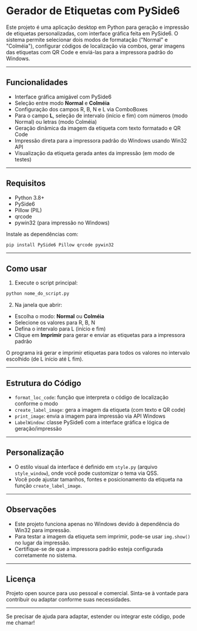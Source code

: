 # Gerador de Etiquetas com PySide6

Este projeto é uma aplicação desktop em Python para geração e impressão de etiquetas personalizadas, com interface gráfica feita em PySide6. O sistema permite selecionar dois modos de formatação ("Normal" e "Colméia"), configurar códigos de localização via combos, gerar imagens das etiquetas com QR Code e enviá-las para a impressora padrão do Windows.

---

## Funcionalidades

* Interface gráfica amigável com PySide6
* Seleção entre modo **Normal** e **Colméia**
* Configuração dos campos R, B, N e L via ComboBoxes
* Para o campo **L**, seleção de intervalo (início e fim) com números (modo Normal) ou letras (modo Colméia)
* Geração dinâmica da imagem da etiqueta com texto formatado e QR Code
* Impressão direta para a impressora padrão do Windows usando Win32 API
* Visualização da etiqueta gerada antes da impressão (em modo de testes)

---

## Requisitos

* Python 3.8+
* PySide6
* Pillow (PIL)
* qrcode
* pywin32 (para impressão no Windows)

Instale as dependências com:

```bash
pip install PySide6 Pillow qrcode pywin32
```

---

## Como usar

1. Execute o script principal:

```bash
python nome_do_script.py
```

2. Na janela que abrir:

* Escolha o modo: **Normal** ou **Colméia**
* Selecione os valores para R, B, N
* Defina o intervalo para L (início e fim)
* Clique em **Imprimir** para gerar e enviar as etiquetas para a impressora padrão

O programa irá gerar e imprimir etiquetas para todos os valores no intervalo escolhido (de L início até L fim).

---

## Estrutura do Código

* `format_loc_code`: função que interpreta o código de localização conforme o modo
* `create_label_image`: gera a imagem da etiqueta (com texto e QR code)
* `print_image`: envia a imagem para impressão via API Windows
* `LabelWindow`: classe PySide6 com a interface gráfica e lógica de geração/impressão

---

## Personalização

* O estilo visual da interface é definido em `style.py` (arquivo `style_window`), onde você pode customizar o tema via QSS.
* Você pode ajustar tamanhos, fontes e posicionamento da etiqueta na função `create_label_image`.

---

## Observações

* Este projeto funciona apenas no Windows devido à dependência do Win32 para impressão.
* Para testar a imagem da etiqueta sem imprimir, pode-se usar `img.show()` no lugar da impressão.
* Certifique-se de que a impressora padrão esteja configurada corretamente no sistema.

---

## Licença

Projeto open source para uso pessoal e comercial. Sinta-se à vontade para contribuir ou adaptar conforme suas necessidades.

---

Se precisar de ajuda para adaptar, estender ou integrar este código, pode me chamar!

